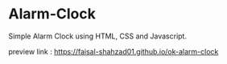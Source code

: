 # Alarm-Clock
Simple Alarm Clock using HTML, CSS and Javascript.

preview link : https://faisal-shahzad01.github.io/ok-alarm-clock

